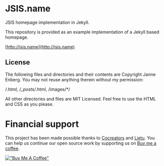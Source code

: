 # JSIS.name

JSIS homepage implementation in Jekyll.

This repository is provided as an example implementation of a Jekyll based homepage.

[http://jsis.name](http://jsis.name)


## License

The following files and directories and their contents are Copyright Janne Enberg. You may not reuse anything therein without my permission:

/*.html, /_posts/*.html, /images/*/

All other directories and files are MIT Licensed. Feel free to use the HTML and CSS as you please.


# Financial support

This project has been made possible thanks to [Cocreators](https://cocreators.ee) and [Lietu](https://lietu.net). You can help us continue our open source work by supporting us on [Buy me a coffee](https://www.buymeacoffee.com/cocreators).

[!["Buy Me A Coffee"](https://www.buymeacoffee.com/assets/img/custom_images/orange_img.png)](https://www.buymeacoffee.com/cocreators)
